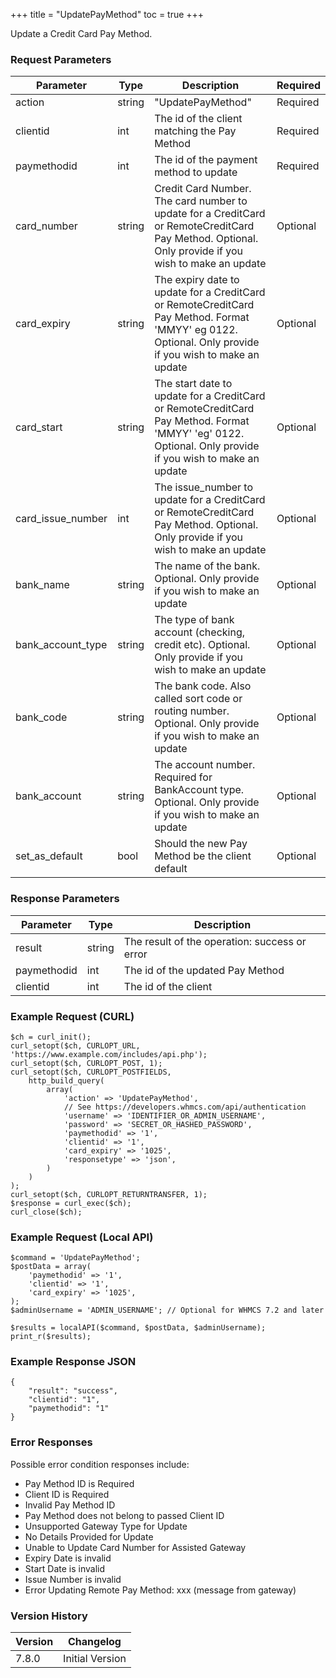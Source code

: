 +++
title = "UpdatePayMethod"
toc = true
+++

Update a Credit Card Pay Method.

### Request Parameters

| Parameter | Type | Description | Required |
| --------- | ---- | ----------- | -------- |
| action | string | "UpdatePayMethod" | Required |
| clientid | int | The id of the client matching the Pay Method | Required |
| paymethodid | int | The id of the payment method to update | Required |
| card_number | string | Credit Card Number. The card number to update for a CreditCard or RemoteCreditCard Pay Method. Optional. Only provide if you wish to make an update | Optional |
| card_expiry | string | The expiry date to update for a CreditCard or RemoteCreditCard Pay Method. Format 'MMYY' eg 0122. Optional. Only provide if you wish to make an update | Optional |
| card_start | string | The start date to update for a CreditCard or RemoteCreditCard Pay Method. Format 'MMYY' 'eg' 0122. Optional. Only provide if you wish to make an update | Optional |
| card_issue_number | int | The issue_number to update for a CreditCard or RemoteCreditCard Pay Method. Optional. Only provide if you wish to make an update | Optional |
| bank_name | string | The name of the bank. Optional. Only provide if you wish to make an update | Optional |
| bank_account_type | string | The type of bank account (checking, credit etc). Optional. Only provide if you wish to make an update | Optional |
| bank_code | string | The bank code. Also called sort code or routing number. Optional. Only provide if you wish to make an update | Optional |
| bank_account | string | The account number. Required for BankAccount type. Optional. Only provide if you wish to make an update | Optional |
| set_as_default | bool | Should the new Pay Method be the client default | Optional |

### Response Parameters

| Parameter | Type | Description |
| --------- | ---- | ----------- |
| result | string | The result of the operation: success or error |
| paymethodid | int | The id of the updated Pay Method |
| clientid | int | The id of the client |


### Example Request (CURL)

```
$ch = curl_init();
curl_setopt($ch, CURLOPT_URL, 'https://www.example.com/includes/api.php');
curl_setopt($ch, CURLOPT_POST, 1);
curl_setopt($ch, CURLOPT_POSTFIELDS,
    http_build_query(
        array(
            'action' => 'UpdatePayMethod',
            // See https://developers.whmcs.com/api/authentication
            'username' => 'IDENTIFIER_OR_ADMIN_USERNAME',
            'password' => 'SECRET_OR_HASHED_PASSWORD',
            'paymethodid' => '1',
            'clientid' => '1',
            'card_expiry' => '1025',
            'responsetype' => 'json',
        )
    )
);
curl_setopt($ch, CURLOPT_RETURNTRANSFER, 1);
$response = curl_exec($ch);
curl_close($ch);
```


### Example Request (Local API)

```
$command = 'UpdatePayMethod';
$postData = array(
    'paymethodid' => '1',
    'clientid' => '1',
    'card_expiry' => '1025',
);
$adminUsername = 'ADMIN_USERNAME'; // Optional for WHMCS 7.2 and later

$results = localAPI($command, $postData, $adminUsername);
print_r($results);
```


### Example Response JSON

```
{
    "result": "success",
    "clientid": "1",
    "paymethodid": "1"
}
```


### Error Responses

Possible error condition responses include:

* Pay Method ID is Required
* Client ID is Required
* Invalid Pay Method ID
* Pay Method does not belong to passed Client ID
* Unsupported Gateway Type for Update
* No Details Provided for Update
* Unable to Update Card Number for Assisted Gateway
* Expiry Date is invalid
* Start Date is invalid
* Issue Number is invalid
* Error Updating Remote Pay Method: xxx (message from gateway)


### Version History

| Version | Changelog |
| ------- | --------- |
| 7.8.0 | Initial Version |
